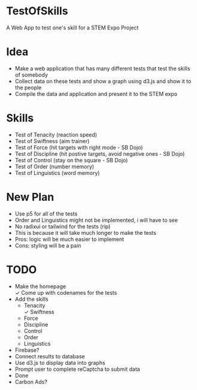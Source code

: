 # TestOfSkills
A Web App to test one's skill for a STEM Expo Project

# Idea
- Make a web application that has many different tests that test the skills of somebody
- Collect data on these tests and show a graph using d3.js and show it to the people
- Compile the data and application and present it to the STEM expo

# Skills
- Test of Tenacity (reaction speed)
- Test of Swiftness (aim trainer)
- Test of Force (hit targets with right mode - SB Dojo)
- Test of Discipline (hit postive targets, avoid negative ones - SB Dojo)
- Test of Control (stay on the square - SB Dojo)
- Test of Order (number memory)
- Test of Linguistics (word memory)

# New Plan
- Use p5 for all of the tests
- Order and Linguistics might not be implemented, i will have to see
- No radixui or tailwind for the tests (rip)
- This is because it will take much longer to make the tests
- Pros: logic will be much easier to implement
- Cons: styling will be a pain

# TODO
- Make the homepage\
✓ Come up with codenames for the tests
- Add the skills
    - Tenacity\
    ✓ Swiftness
    - Force
    - Discipline
    - Control
    - Order
    - Linguistics
- Firebase?
- Connect results to database
- Use d3.js to display data into graphs
- Prompt user to complete reCaptcha to submit data
- Done
- Carbon Ads?